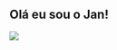 ## Olá eu sou o Jan!

<div>
  <a href="https://www.linkedin.com/in/janderson-ferreira-a72192a2/ "target=_blank"> <img src="https://img.shields.io/badge/LinkedIn-0077B5?style=for-the-badge&logo=linkedin&logoColor=white"></a>

</div>

